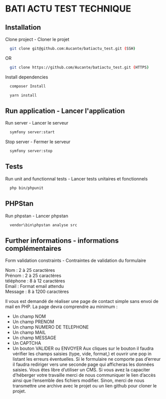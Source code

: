 
# BATI ACTU TEST TECHNIQUE




## Installation 

Clone project - Cloner le projet

```bash
  git clone git@github.com:Aucante/batiactu_test.git (SSH)
```

OR

```bash
  git clone https://github.com/Aucante/batiactu_test.git (HTTPS)
```
    
Install dependencies

```bash
  composer Install
```

```bash
  yarn install
```

## Run application - Lancer l'application

Run server - Lancer le serveur

```bash
  symfony server:start
```

Stop server - Fermer le serveur

```bash
  symfony server:stop
```

## Tests

Run unit and functionnal tests - Lancer tests unitaires et fonctionnels

```bash
  php bin/phpunit
```

## PHPStan

Run phpstan - Lancer phpstan

```bash
  vendor\bin\phpstan analyse src
```

## Further informations - informations complémentaires

Form validation constraints - Contraintes de validation du formulaire

Nom : 2 à 25 caractères  
Prénom : 2 à 25 caractères  
téléphone : 8 à 12 caractères  
Email : Format email attendu  
Message : 8 à 1200 caractères  

Il vous est demandé de réaliser une page de contact simple sans envoi de mail en PHP.
La page devra comprendre au minimum :
- Un champ NOM
- Un champ PRENOM
- Un champ NUMERO DE TELEPHONE
- Un champ MAIL
- Un champ MESSAGE
- Un CAPTCHA
- Un bouton VALIDER ou ENVOYER
Aux cliques sur le bouton il faudra vérifier les champs saisies (type, vide, format,) et ouvrir une pop in
listant les erreurs éventuelles. Si le formulaire ne comporte pas d’erreur il faudra rediriger vers une
seconde page qui afficheras les données saisies.
Vous êtes libre d’utiliser un CMS.
Si vous avez la capaciter d’héberger votre travaille merci de nous communiquer le lien d’accès ainsi
que l’ensemble des fichiers modifier.
Sinon, merci de nous transmettre une archive avec le projet ou un lien github pour cloner le projet.
